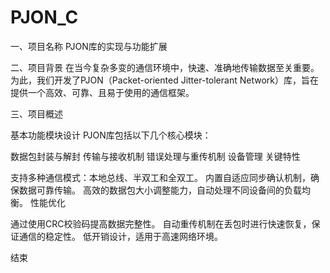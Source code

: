 # PJON_C
一、项目名称
PJON库的实现与功能扩展

二、项目背景
在当今复杂多变的通信环境中，快速、准确地传输数据至关重要。为此，我们开发了PJON（Packet-oriented Jitter-tolerant Network）库，旨在提供一个高效、可靠、且易于使用的通信框架。

三、项目概述

基本功能模块设计 PJON库包括以下几个核心模块：

数据包封装与解封
传输与接收机制
错误处理与重传机制
设备管理
关键特性

支持多种通信模式：本地总线、半双工和全双工。
内置自适应同步确认机制，确保数据可靠传输。
高效的数据包大小调整能力，自动处理不同设备间的负载均衡。
性能优化

通过使用CRC校验码提高数据完整性。
自动重传机制在丢包时进行快速恢复，保证通信的稳定性。
低开销设计，适用于高速网络环境。

结束